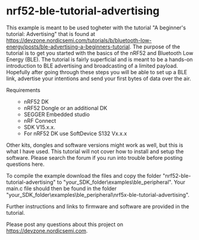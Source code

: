 # nrf52-ble-tutorial-advertising
This example is meant to be used togheter with the tutorial "A beginner's tutorial: Advertising" that is found at https://devzone.nordicsemi.com/tutorials/b/bluetooth-low-energy/posts/ble-advertising-a-beginners-tutorial. The purpose of the tutorial is to get you started with the basics of the nRF52 and Bluetooth Low Energy (BLE). The tutorial is fairly superficial and is meant to be a hands-on introduction to BLE advertising and broadcasting of a limited payload. Hopefully after going through these steps you will be able to set up a BLE link, advertise your intentions and send your first bytes of data over the air. 


Requirements

<ul><ul>
<li>nRF52 DK
<li>nRF52 Dongle or an additional DK
<li>SEGGER Embedded studio
<li>nRF Connect
<li>SDK V15.x.x. 
<li>For nRF52 DK use SoftDevice S132 Vx.x.x
</ul></ul>

Other kits, dongles and software versions might work as well, but this is what I have used. This tutorial will not cover how to install and setup the software. Please search the forum if you run into trouble before posting questions here. 

To compile the example download the files and copy the folder "nrf52-ble-tutorial-advertising" to "your_SDK_folder\examples\ble_peripheral". Your main.c file should then be found in the folder "your_SDK_folder\examples\ble_peripheral\nrf5x-ble-tutorial-advertising". 

Further instructions and links to firmware and software are provided in the tutorial.

Please post any questions about this project on https://devzone.nordicsemi.com.

